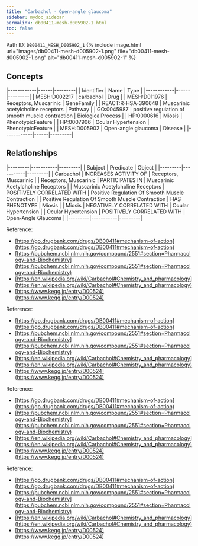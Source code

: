```yaml
---
title: "Carbachol - Open-angle glaucoma"
sidebar: mydoc_sidebar
permalink: db00411-mesh-d005902-1.html
toc: false 
---
```



Path ID: `DB00411_MESH_D005902_1`
{% include image.html url="images/db00411-mesh-d005902-1.png" file="db00411-mesh-d005902-1.png" alt="db00411-mesh-d005902-1" %}

## Concepts

|------------|------|---------|
| Identifier | Name | Type    |
|------------|------|---------|
| MESH:D002217 | carbachol | Drug |
| MESH:D011976 | Receptors, Muscarinic | GeneFamily |
| REACT:R-HSA-390648 | Muscarinic acetylcholine receptors | Pathway |
| GO:0045987 | positive regulation of smooth muscle contraction | BiologicalProcess |
| HP:0000616 | Miosis | PhenotypicFeature |
| HP:0007906 | Ocular Hypertension | PhenotypicFeature |
| MESH:D005902 | Open-angle glaucoma | Disease |
|------------|------|---------|

## Relationships

|---------|-----------|---------|
| Subject | Predicate | Object  |
|---------|-----------|---------|
| Carbachol | INCREASES ACTIVITY OF | Receptors, Muscarinic |
| Receptors, Muscarinic | PARTICIPATES IN | Muscarinic Acetylcholine Receptors |
| Muscarinic Acetylcholine Receptors | POSITIVELY CORRELATED WITH | Positive Regulation Of Smooth Muscle Contraction |
| Positive Regulation Of Smooth Muscle Contraction | HAS PHENOTYPE | Miosis |
| Miosis | NEGATIVELY CORRELATED WITH | Ocular Hypertension |
| Ocular Hypertension | POSITIVELY CORRELATED WITH | Open-Angle Glaucoma |
|---------|-----------|---------|

Reference: 
  - [https://go.drugbank.com/drugs/DB00411#mechanism-of-action](https://go.drugbank.com/drugs/DB00411#mechanism-of-action)
  - [https://pubchem.ncbi.nlm.nih.gov/compound/2551#section=Pharmacology-and-Biochemistry](https://pubchem.ncbi.nlm.nih.gov/compound/2551#section=Pharmacology-and-Biochemistry)
  - [https://en.wikipedia.org/wiki/Carbachol#Chemistry_and_pharmacology](https://en.wikipedia.org/wiki/Carbachol#Chemistry_and_pharmacology)
  - [https://www.kegg.jp/entry/D00524](https://www.kegg.jp/entry/D00524)

Reference: 
  - [https://go.drugbank.com/drugs/DB00411#mechanism-of-action](https://go.drugbank.com/drugs/DB00411#mechanism-of-action)
  - [https://pubchem.ncbi.nlm.nih.gov/compound/2551#section=Pharmacology-and-Biochemistry](https://pubchem.ncbi.nlm.nih.gov/compound/2551#section=Pharmacology-and-Biochemistry)
  - [https://en.wikipedia.org/wiki/Carbachol#Chemistry_and_pharmacology](https://en.wikipedia.org/wiki/Carbachol#Chemistry_and_pharmacology)
  - [https://www.kegg.jp/entry/D00524](https://www.kegg.jp/entry/D00524)

Reference: 
  - [https://go.drugbank.com/drugs/DB00411#mechanism-of-action](https://go.drugbank.com/drugs/DB00411#mechanism-of-action)
  - [https://pubchem.ncbi.nlm.nih.gov/compound/2551#section=Pharmacology-and-Biochemistry](https://pubchem.ncbi.nlm.nih.gov/compound/2551#section=Pharmacology-and-Biochemistry)
  - [https://en.wikipedia.org/wiki/Carbachol#Chemistry_and_pharmacology](https://en.wikipedia.org/wiki/Carbachol#Chemistry_and_pharmacology)
  - [https://www.kegg.jp/entry/D00524](https://www.kegg.jp/entry/D00524)

Reference: 
  - [https://go.drugbank.com/drugs/DB00411#mechanism-of-action](https://go.drugbank.com/drugs/DB00411#mechanism-of-action)
  - [https://pubchem.ncbi.nlm.nih.gov/compound/2551#section=Pharmacology-and-Biochemistry](https://pubchem.ncbi.nlm.nih.gov/compound/2551#section=Pharmacology-and-Biochemistry)
  - [https://en.wikipedia.org/wiki/Carbachol#Chemistry_and_pharmacology](https://en.wikipedia.org/wiki/Carbachol#Chemistry_and_pharmacology)
  - [https://www.kegg.jp/entry/D00524](https://www.kegg.jp/entry/D00524)
